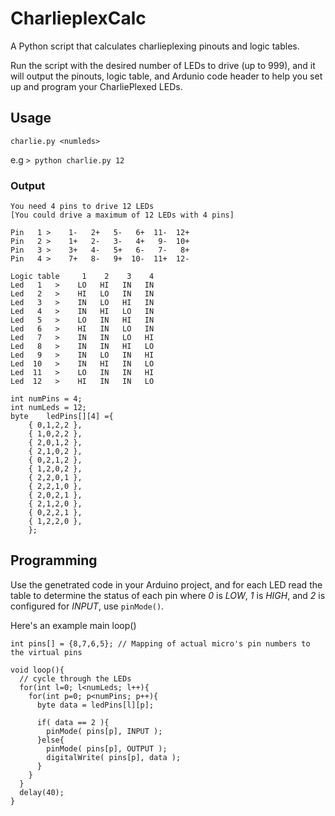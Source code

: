 # CharlieplexCalc
A Python script that calculates charlieplexing pinouts and logic tables.

Run the script with the desired number of LEDs to drive (up to 999), and it will output the pinouts, logic table, and Ardunio code header to help you set up and program your CharliePlexed LEDs.


## Usage
`charlie.py <numleds>`

e.g
`> python charlie.py 12`

### Output
```
You need 4 pins to drive 12 LEDs
[You could drive a maximum of 12 LEDs with 4 pins]

Pin   1 >    1-   2+   5-   6+  11-  12+
Pin   2 >    1+   2-   3-   4+   9-  10+
Pin   3 >    3+   4-   5+   6-   7-   8+
Pin   4 >    7+   8-   9+  10-  11+  12-

Logic table     1    2    3    4
Led   1   >    LO   HI   IN   IN
Led   2   >    HI   LO   IN   IN
Led   3   >    IN   LO   HI   IN
Led   4   >    IN   HI   LO   IN
Led   5   >    LO   IN   HI   IN
Led   6   >    HI   IN   LO   IN
Led   7   >    IN   IN   LO   HI
Led   8   >    IN   IN   HI   LO
Led   9   >    IN   LO   IN   HI
Led  10   >    IN   HI   IN   LO
Led  11   >    LO   IN   IN   HI
Led  12   >    HI   IN   IN   LO

int numPins = 4;
int numLeds = 12;
byte	ledPins[][4] ={
	{ 0,1,2,2 },
	{ 1,0,2,2 },
	{ 2,0,1,2 },
	{ 2,1,0,2 },
	{ 0,2,1,2 },
	{ 1,2,0,2 },
	{ 2,2,0,1 },
	{ 2,2,1,0 },
	{ 2,0,2,1 },
	{ 2,1,2,0 },
	{ 0,2,2,1 },
	{ 1,2,2,0 },
	};
```
## Programming

Use the genetrated code in your Arduino project, and for each LED read the table to determine the status of each pin where _0_ is _LOW_, _1_ is _HIGH_, and _2_ is configured for _INPUT_, use `pinMode()`.

Here's an example main loop()
```
int pins[] = {8,7,6,5}; // Mapping of actual micro's pin numbers to the virtual pins

void loop(){
  // cycle through the LEDs
  for(int l=0; l<numLeds; l++){
    for(int p=0; p<numPins; p++){
      byte data = ledPins[l][p];
      
      if( data == 2 ){
        pinMode( pins[p], INPUT );
      }else{
        pinMode( pins[p], OUTPUT );
        digitalWrite( pins[p], data );
      } 
    }
  }
  delay(40);
}
```
